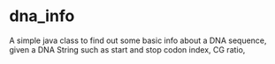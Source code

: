 # dna_info
A simple java class to find out some basic info about a DNA sequence, given a DNA String such as start
and stop codon index, CG ratio,
